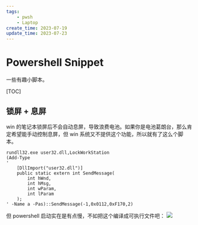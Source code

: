```yaml
---
tags:
    - pwsh
    - Laptop
create_time: 2023-07-19
update_time: 2023-07-23
---
```


# Powershell Snippet

一些有趣小脚本。

[TOC]

<!-- more -->


## 锁屏 + 息屏

win 的笔记本锁屏后不会自动息屏，导致浪费电池。如果你是电池葛朗台，那么肯定希望能手动控制息屏，但 win 系统又不提供这个功能，所以就有了这么个脚本。

``` pwsh
rundll32.exe user32.dll,LockWorkStation
(Add-Type 
'
    [DllImport("user32.dll")]
    public static extern int SendMessage(
        int hWnd, 
        int hMsg, 
        int wParam, 
        int lParam
    );
' -Name a -Pas)::SendMessage(-1,0x0112,0xF170,2)
```

但 powershell 启动实在是有点慢，不如把这个编译成可执行文件吧：
[![](https://img.shields.io/badge/GJCav-screenoff-blue?logo=github)](https://github.com/GJCav/screenoff_csharp)


